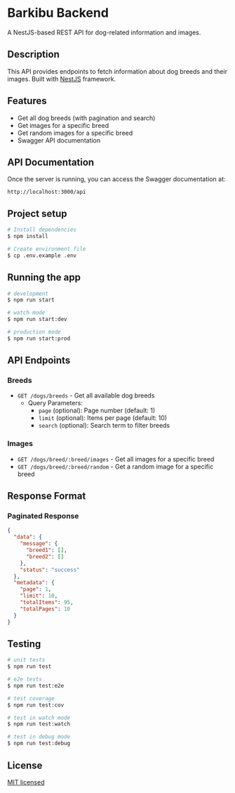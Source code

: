 # Barkibu Backend

A NestJS-based REST API for dog-related information and images.

## Description

This API provides endpoints to fetch information about dog breeds and their images. Built with [NestJS](https://github.com/nestjs/nest) framework.

## Features

- Get all dog breeds (with pagination and search)
- Get images for a specific breed
- Get random images for a specific breed
- Swagger API documentation

## API Documentation

Once the server is running, you can access the Swagger documentation at:
```
http://localhost:3000/api
```

## Project setup

```bash
# Install dependencies
$ npm install

# Create environment file
$ cp .env.example .env
```

## Running the app

```bash
# development
$ npm run start

# watch mode
$ npm run start:dev

# production mode
$ npm run start:prod
```

## API Endpoints

### Breeds
- `GET /dogs/breeds` - Get all available dog breeds
  - Query Parameters:
    - `page` (optional): Page number (default: 1)
    - `limit` (optional): Items per page (default: 10)
    - `search` (optional): Search term to filter breeds

### Images
- `GET /dogs/breed/:breed/images` - Get all images for a specific breed
- `GET /dogs/breed/:breed/random` - Get a random image for a specific breed

## Response Format

### Paginated Response
```json
{
  "data": {
    "message": {
      "breed1": [],
      "breed2": []
    },
    "status": "success"
  },
  "metadata": {
    "page": 1,
    "limit": 10,
    "totalItems": 95,
    "totalPages": 10
  }
}
```

## Testing

```bash
# unit tests
$ npm run test

# e2e tests
$ npm run test:e2e

# test coverage
$ npm run test:cov

# test in watch mode
$ npm run test:watch

# test in debug mode
$ npm run test:debug
```

## License

[MIT licensed](LICENSE)
